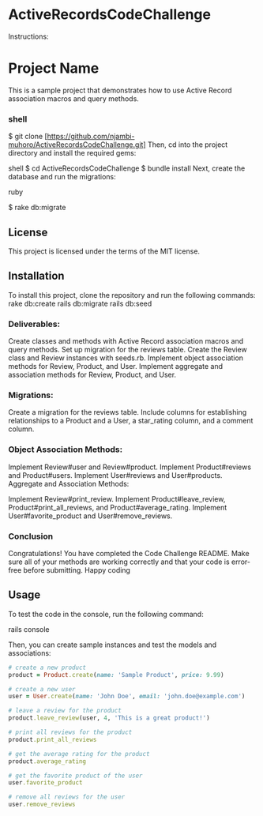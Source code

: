 # ActiveRecordsCodeChallenge

Instructions:

# Project Name

This is a sample project that demonstrates how to use Active Record association macros and query methods.

### shell

$ git clone [https://github.com/njambi-muhoro/ActiveRecordsCodeChallenge.git]
Then, cd into the project directory and install the required gems:

shell
$ cd ActiveRecordsCodeChallenge
$ bundle install
Next, create the database and run the migrations:

ruby

$ rake db:migrate

## License

This project is licensed under the terms of the MIT license.

## Installation

To install this project, clone the repository and run the following commands:
rake db:create
rails db:migrate
rails db:seed



### Deliverables:

Create classes and methods with Active Record association macros and query methods.
Set up migration for the reviews table.
Create the Review class and Review instances with seeds.rb.
Implement object association methods for Review, Product, and User.
Implement aggregate and association methods for Review, Product, and User.

### Migrations:

Create a migration for the reviews table.
Include columns for establishing relationships to a Product and a User, a star_rating column, and a comment column.

### Object Association Methods:

Implement Review#user and Review#product.
Implement Product#reviews and Product#users.
Implement User#reviews and User#products.
Aggregate and Association Methods:

Implement Review#print_review.
Implement Product#leave_review, Product#print_all_reviews, and Product#average_rating.
Implement User#favorite_product and User#remove_reviews.

### Conclusion
Congratulations! You have completed the Code Challenge README. Make sure all of your methods are working correctly and that your code is error-free before submitting. Happy coding

## Usage

To test the code in the console, run the following command:

rails console

Then, you can create sample instances and test the models and associations:

```ruby
# create a new product
product = Product.create(name: 'Sample Product', price: 9.99)

# create a new user
user = User.create(name: 'John Doe', email: 'john.doe@example.com')

# leave a review for the product
product.leave_review(user, 4, 'This is a great product!')

# print all reviews for the product
product.print_all_reviews

# get the average rating for the product
product.average_rating

# get the favorite product of the user
user.favorite_product

# remove all reviews for the user
user.remove_reviews

```
